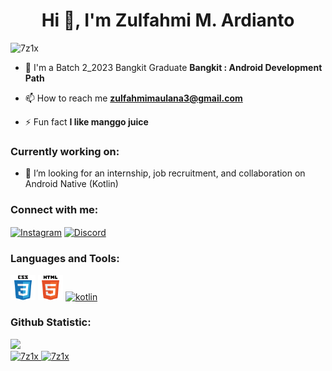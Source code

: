 
<h1 align="center">Hi 👋, I'm Zulfahmi M. Ardianto</h1>

<p align="left"> <img src="https://komarev.com/ghpvc/?username=7z1x&label=Profile%20views&color=0e75b6&style=flat" alt="7z1x" /> </p>

- 🌱 I'm a Batch 2_2023 Bangkit Graduate **Bangkit : Android Development Path**

- 📫 How to reach me **zulfahmimaulana3@gmail.com**

- ⚡ Fun fact **I like manggo juice**

<h3 align="left">Currently working on:</h3>

- 🔎 I’m looking for an internship, job recruitment, and collaboration on Android Native (Kotlin)

<h3 align="left">Connect with me:</h3>
<p align="left">
  <a href="https://instagram.com/llzf4_" target="blank">
    <img align="center" src="https://raw.githubusercontent.com/rahuldkjain/github-profile-readme-generator/master/src/images/icons/Social/instagram.svg" alt="Instagram" height="30" width="40"/></a>
 <a href="https://discord.gg/https://discord.gg/fWuYjMR2" target="blank">
    <img align="center" src="https://raw.githubusercontent.com/rahuldkjain/github-profile-readme-generator/master/src/images/icons/Social/discord.svg" alt="Discord" height="40" width="40"/></a>
</p>

<h3 align="left">Languages and Tools:</h3>
<div align="left">
  <a href="https://www.w3schools.com/css/" target="_blank" rel="noreferrer"><img src="https://raw.githubusercontent.com/devicons/devicon/master/icons/css3/css3-original-wordmark.svg" alt="css3" width="40" height="40"/></a>
  <a href="https://www.w3.org/html/" target="_blank" rel="noreferrer"><img src="https://raw.githubusercontent.com/devicons/devicon/master/icons/html5/html5-original-wordmark.svg" alt="html5" width="40" height="40"/></a>
  <a href="https://kotlinlang.org" target="_blank" rel="noreferrer"><img src="https://www.vectorlogo.zone/logos/kotlinlang/kotlinlang-icon.svg" alt="kotlin" width="30" height="30"/></a>
</div>


<h3 align="left">Github Statistic:</h3>
<div>
  <a href="https://github.com/7z1x">
    <img style="width: 50%;" src="https://github-readme-stats-eight-theta.vercel.app/api/top-langs/?username=7z1x&layout=compact&langs_count=8" />
  </a>
  </div>
  <div style="flex-wrap: wrap;">
    <a href="https://github.com/7z1x">
      <img style="width: 50%;" src="https://github-readme-stats.vercel.app/api?username=7z1x&show_icons=true&locale=en" alt="7z1x" />
    </a>
    <a href="https://github.com/7z1x">
      <img style="width: 50%;" src="https://github-readme-streak-stats.herokuapp.com/?user=7z1x&" alt="7z1x" />
    </a>
  </div>





